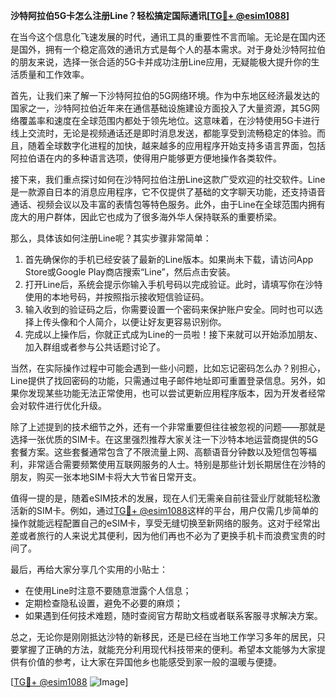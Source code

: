 **沙特阿拉伯5G卡怎么注册Line？轻松搞定国际通讯[[TG💪+ @esim1088](https://t.me/s/esim1088)]**

在当今这个信息化飞速发展的时代，通讯工具的重要性不言而喻。无论是在国内还是国外，拥有一个稳定高效的通讯方式是每个人的基本需求。对于身处沙特阿拉伯的朋友来说，选择一张合适的5G卡并成功注册Line应用，无疑能极大提升你的生活质量和工作效率。

首先，让我们来了解一下沙特阿拉伯的5G网络环境。作为中东地区经济最发达的国家之一，沙特阿拉伯近年来在通信基础设施建设方面投入了大量资源，其5G网络覆盖率和速度在全球范围内都处于领先地位。这意味着，在沙特使用5G卡进行线上交流时，无论是视频通话还是即时消息发送，都能享受到流畅稳定的体验。而且，随着全球数字化进程的加快，越来越多的应用程序开始支持多语言界面，包括阿拉伯语在内的多种语言选项，使得用户能够更方便地操作各类软件。

接下来，我们重点探讨如何在沙特阿拉伯注册Line这款广受欢迎的社交软件。Line是一款源自日本的消息应用程序，它不仅提供了基础的文字聊天功能，还支持语音通话、视频会议以及丰富的表情包等特色服务。此外，由于Line在全球范围内拥有庞大的用户群体，因此它也成为了很多海外华人保持联系的重要桥梁。

那么，具体该如何注册Line呢？其实步骤非常简单：
1. 首先确保你的手机已经安装了最新的Line版本。如果尚未下载，请访问App Store或Google Play商店搜索“Line”，然后点击安装。
2. 打开Line后，系统会提示你输入手机号码以完成验证。此时，请填写你在沙特使用的本地号码，并按照指示接收短信验证码。
3. 输入收到的验证码之后，你需要设置一个密码来保护账户安全。同时也可以选择上传头像和个人简介，以便让好友更容易识别你。
4. 完成以上操作后，你就正式成为Line的一员啦！接下来就可以开始添加朋友、加入群组或者参与公共话题讨论了。

当然，在实际操作过程中可能会遇到一些小问题，比如忘记密码怎么办？别担心，Line提供了找回密码的功能，只需通过电子邮件地址即可重置登录信息。另外，如果你发现某些功能无法正常使用，也可以尝试更新应用程序版本，因为开发者经常会对软件进行优化升级。

除了上述提到的技术细节之外，还有一个非常重要但往往被忽视的问题——那就是选择一张优质的SIM卡。在这里强烈推荐大家关注一下沙特本地运营商提供的5G套餐方案。这些套餐通常包含了不限流量上网、高额语音分钟数以及短信包等福利，非常适合需要频繁使用互联网服务的人士。特别是那些计划长期居住在沙特的朋友，购买一张本地SIM卡将大大节省日常开支。

值得一提的是，随着eSIM技术的发展，现在人们无需亲自前往营业厅就能轻松激活新的SIM卡。例如，通过[TG💪+ @esim1088](https://t.me/s/esim1088)这样的平台，用户仅需几步简单的操作就能远程配置自己的eSIM卡，享受无缝切换至新网络的服务。这对于经常出差或者旅行的人来说尤其便利，因为他们再也不必为了更换手机卡而浪费宝贵的时间了。

最后，再给大家分享几个实用的小贴士：
- 在使用Line时注意不要随意泄露个人信息；
- 定期检查隐私设置，避免不必要的麻烦；
- 如果遇到任何技术难题，随时查阅官方帮助文档或者联系客服寻求解决方案。

总之，无论你是刚刚抵达沙特的新移民，还是已经在当地工作学习多年的居民，只要掌握了正确的方法，就能充分利用现代科技带来的便利。希望本文能够为大家提供有价值的参考，让大家在异国他乡也能感受到家一般的温暖与便捷。

[[TG💪+ @esim1088](https://t.me/s/esim1088) ![Image](https://i.postimg.cc/4NQfJmqS/Snipaste-2025-05-13-00-14-12.png)]